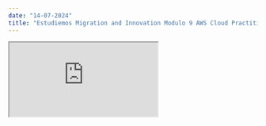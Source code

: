 ```yaml
---
date: "14-07-2024"
title: "Estudiemos Migration and Innovation Modulo 9 AWS Cloud Practitioner Essentials"
---
```

<iframe src="https://www.youtube.com/embed/fmAxIHhOwoQ" allowfullscreen></iframe>
